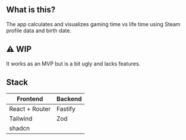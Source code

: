 ## What is this?

The app calculates and visualizes gaming time vs life time using Steam profile data and birth date.

## ⚠️ WIP

It works as an MVP but is a bit ugly and lacks features.

## Stack

| Frontend       | Backend |
| -------------- | ------- |
| React + Router | Fastify |
| Tailwind       | Zod     |
| shadcn         |         |
